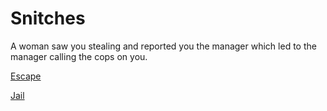# Snitches

A woman saw you stealing and reported you the manager which led to the manager calling the cops on you.

[Escape](../sephora/run.md)

[Jail](../sephora/go-home.md)
